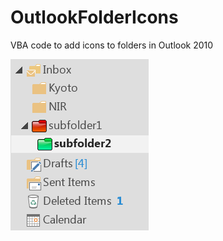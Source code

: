 # OutlookFolderIcons
VBA code to add icons to folders in Outlook 2010

![alt text](https://github.com/T800G/OutlookFolderIconsVBA/blob/master/sshot.png)
